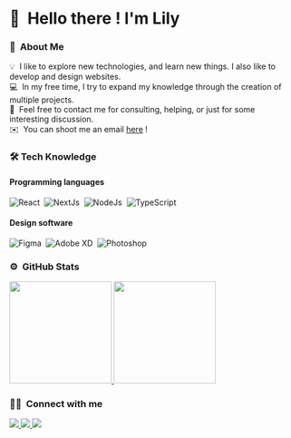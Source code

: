 # 👋&nbsp; Hello there ! I'm Lily

### 📌&nbsp; About Me

💡&nbsp; I like to explore new technologies, and learn new things. I also like to develop and design websites.\
💻&nbsp; In my free time, I try to expand my knowledge through the creation of multiple projects.\
💬&nbsp; Feel free to contact me for consulting, helping, or just for some interesting discussion.\
✉️&nbsp; You can shoot me an email [here](mailto:lily.barberou@gmail.com) !

### 🛠 Tech Knowledge

#### Programming languages
![React](https://img.shields.io/badge/React-159ac2?style=for-the-badge&logo=react&logoColor=ffffff)&nbsp;
![NextJs](https://img.shields.io/badge/NextJs-10a8ad?style=for-the-badge&logo=next.js&logoColor=ffffff)&nbsp;
![NodeJs](https://img.shields.io/badge/NodeJs-4F9640?style=for-the-badge&logo=node.js&logoColor=FFFFFF)&nbsp;
![TypeScript](https://img.shields.io/badge/TypeScript-2d79c7?style=for-the-badge&logo=typescript&logoColor=ffffff)&nbsp;

#### Design software
![Figma](https://img.shields.io/badge/Figma-F24E1E?style=for-the-badge&logo=figma&logoColor=white)&nbsp;
![Adobe XD](https://img.shields.io/badge/Adobe%20XD-470137?style=for-the-badge&logo=Adobe%20XD&logoColor=#FF61F6)&nbsp;
![Photoshop](https://img.shields.io/badge/Adobe%20Photoshop-31A8FF?style=for-the-badge&logo=Adobe%20Photoshop&logoColor=black)&nbsp;

### ⚙️&nbsp; GitHub Stats

<a href="https://github.com/lilybarberou">
        <img height="180em" src="https://github-readme-stats-eight-theta.vercel.app/api?username=lilybarberou&show_icons=true&theme=tokyonight&include_all_commits=true&count_private=true"/>
        <img height="180em" src="https://github-readme-stats-eight-theta.vercel.app/api/top-langs/?username=lilybarberou&layout=compact&langs_count=8&theme=tokyonight"/>
    </a>

### 🤝🏻&nbsp; Connect with me

<p>
    <a href="https://lilybarberou.fr">
        <img src="https://img.shields.io/badge/lilybarberou.fr-893333?style=for-the-badge&logo=Google-chrome&logoColor=white"/>
    </a>
    <a href="https://www.linkedin.com/in/lilybarberou/"/>
        <img src="https://img.shields.io/badge/Lily%20BARBEROU-0077B5?style=for-the-badge&logo=linkedin&logoColor=white"/>
    </a>
    <img src="https://img.shields.io/badge/lily.js-7289DA?style=for-the-badge&logo=discord&logoColor=white"/>
</p>
